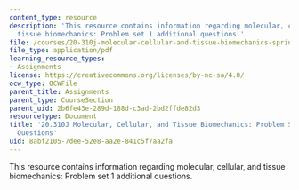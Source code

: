 ```yaml
---
content_type: resource
description: 'This resource contains information regarding molecular, cellular, and
  tissue biomechanics: Problem set 1 additional questions.'
file: /courses/20-310j-molecular-cellular-and-tissue-biomechanics-spring-2015/8abf21057dee52e8aa2e841c5f7aa2fa_MIT20_310JS15_PS1add.pdf
file_type: application/pdf
learning_resource_types:
- Assignments
license: https://creativecommons.org/licenses/by-nc-sa/4.0/
ocw_type: OCWFile
parent_title: Assignments
parent_type: CourseSection
parent_uid: 2b6fe43e-289d-188d-c3ad-2bd2ffde82d3
resourcetype: Document
title: '20.310J Molecular, Cellular, and Tissue Biomechanics: Problem Set 1 Additional
  Questions'
uid: 8abf2105-7dee-52e8-aa2e-841c5f7aa2fa
---
```

This resource contains information regarding molecular, cellular, and tissue biomechanics: Problem set 1 additional questions.